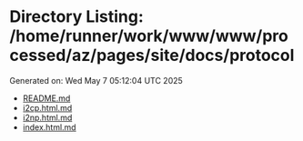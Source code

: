 # Directory Listing: /home/runner/work/www/www/processed/az/pages/site/docs/protocol
Generated on: Wed May  7 05:12:04 UTC 2025

- [README.md](README.md)
- [i2cp.html.md](i2cp.html.md)
- [i2np.html.md](i2np.html.md)
- [index.html.md](index.html.md)
